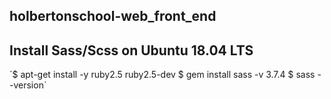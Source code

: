 ## holbertonschool-web_front_end

## Install Sass/Scss on Ubuntu 18.04 LTS
´$ apt-get install -y ruby2.5 ruby2.5-dev
$ gem install sass -v 3.7.4
$ sass --version´